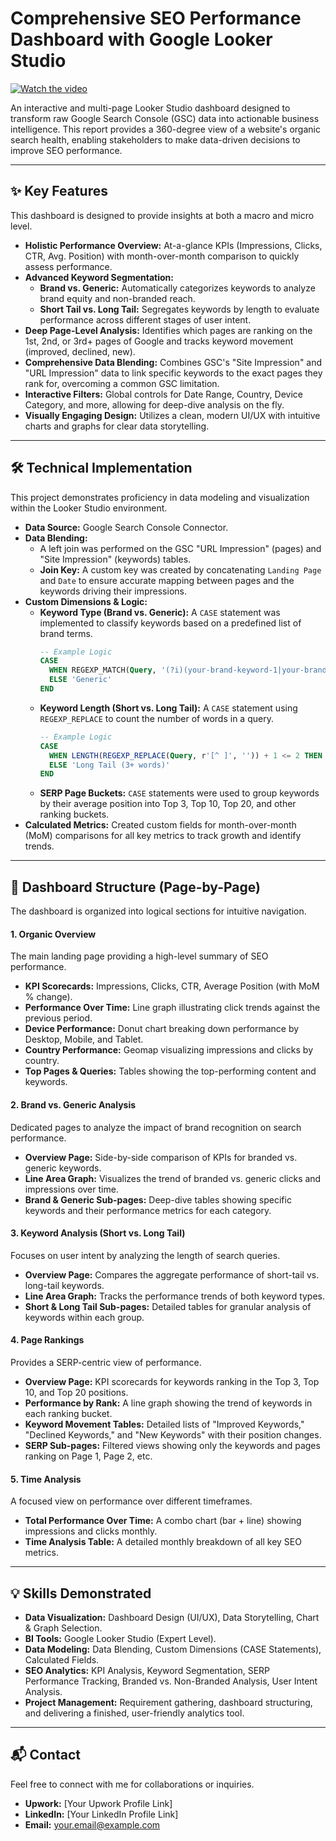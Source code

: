 # Comprehensive SEO Performance Dashboard with Google Looker Studio

[![Watch the video](https://img.youtube.com/vi/uY25ZoOdyEk/0.jpg)](https://www.youtube.com/watch?v=uY25ZoOdyEk)

An interactive and multi-page Looker Studio dashboard designed to transform raw Google Search Console (GSC) data into actionable business intelligence. This report provides a 360-degree view of a website's organic search health, enabling stakeholders to make data-driven decisions to improve SEO performance.

---

## ✨ Key Features

This dashboard is designed to provide insights at both a macro and micro level.

*   **Holistic Performance Overview:** At-a-glance KPIs (Impressions, Clicks, CTR, Avg. Position) with month-over-month comparison to quickly assess performance.
*   **Advanced Keyword Segmentation:**
    *   **Brand vs. Generic:** Automatically categorizes keywords to analyze brand equity and non-branded reach.
    *   **Short Tail vs. Long Tail:** Segregates keywords by length to evaluate performance across different stages of user intent.
*   **Deep Page-Level Analysis:** Identifies which pages are ranking on the 1st, 2nd, or 3rd+ pages of Google and tracks keyword movement (improved, declined, new).
*   **Comprehensive Data Blending:** Combines GSC's "Site Impression" and "URL Impression" data to link specific keywords to the exact pages they rank for, overcoming a common GSC limitation.
*   **Interactive Filters:** Global controls for Date Range, Country, Device Category, and more, allowing for deep-dive analysis on the fly.
*   **Visually Engaging Design:** Utilizes a clean, modern UI/UX with intuitive charts and graphs for clear data storytelling.

---

## 🛠️ Technical Implementation

This project demonstrates proficiency in data modeling and visualization within the Looker Studio environment.

*   **Data Source:** Google Search Console Connector.
*   **Data Blending:**
    *   A left join was performed on the GSC "URL Impression" (pages) and "Site Impression" (keywords) tables.
    *   **Join Key:** A custom key was created by concatenating `Landing Page` and `Date` to ensure accurate mapping between pages and the keywords driving their impressions.
*   **Custom Dimensions & Logic:**
    *   **Keyword Type (Brand vs. Generic):** A `CASE` statement was implemented to classify keywords based on a predefined list of brand terms.
        ```sql
        -- Example Logic
        CASE
          WHEN REGEXP_MATCH(Query, '(?i)(your-brand-keyword-1|your-brand-keyword-2)') THEN 'Branded'
          ELSE 'Generic'
        END
        ```
    *   **Keyword Length (Short vs. Long Tail):** A `CASE` statement using `REGEXP_REPLACE` to count the number of words in a query.
        ```sql
        -- Example Logic
        CASE
          WHEN LENGTH(REGEXP_REPLACE(Query, r'[^ ]', '')) + 1 <= 2 THEN 'Short Tail (1-2 words)'
          ELSE 'Long Tail (3+ words)'
        END
        ```
    *   **SERP Page Buckets:** `CASE` statements were used to group keywords by their average position into Top 3, Top 10, Top 20, and other ranking buckets.
*   **Calculated Metrics:** Created custom fields for month-over-month (MoM) comparisons for all key metrics to track growth and identify trends.

---

## 📄 Dashboard Structure (Page-by-Page)

The dashboard is organized into logical sections for intuitive navigation.

#### 1. Organic Overview
The main landing page providing a high-level summary of SEO performance.
*   **KPI Scorecards:** Impressions, Clicks, CTR, Average Position (with MoM % change).
*   **Performance Over Time:** Line graph illustrating click trends against the previous period.
*   **Device Performance:** Donut chart breaking down performance by Desktop, Mobile, and Tablet.
*   **Country Performance:** Geomap visualizing impressions and clicks by country.
*   **Top Pages & Queries:** Tables showing the top-performing content and keywords.

#### 2. Brand vs. Generic Analysis
Dedicated pages to analyze the impact of brand recognition on search performance.
*   **Overview Page:** Side-by-side comparison of KPIs for branded vs. generic keywords.
*   **Line Area Graph:** Visualizes the trend of branded vs. generic clicks and impressions over time.
*   **Brand & Generic Sub-pages:** Deep-dive tables showing specific keywords and their performance metrics for each category.

#### 3. Keyword Analysis (Short vs. Long Tail)
Focuses on user intent by analyzing the length of search queries.
*   **Overview Page:** Compares the aggregate performance of short-tail vs. long-tail keywords.
*   **Line Area Graph:** Tracks the performance trends of both keyword types.
*   **Short & Long Tail Sub-pages:** Detailed tables for granular analysis of keywords within each group.

#### 4. Page Rankings
Provides a SERP-centric view of performance.
*   **Overview Page:** KPI scorecards for keywords ranking in the Top 3, Top 10, and Top 20 positions.
*   **Performance by Rank:** A line graph showing the trend of keywords in each ranking bucket.
*   **Keyword Movement Tables:** Detailed lists of "Improved Keywords," "Declined Keywords," and "New Keywords" with their position changes.
*   **SERP Sub-pages:** Filtered views showing only the keywords and pages ranking on Page 1, Page 2, etc.

#### 5. Time Analysis
A focused view on performance over different timeframes.
*   **Total Performance Over Time:** A combo chart (bar + line) showing impressions and clicks monthly.
*   **Time Analysis Table:** A detailed monthly breakdown of all key SEO metrics.

---

## 💡 Skills Demonstrated

*   **Data Visualization:** Dashboard Design (UI/UX), Data Storytelling, Chart & Graph Selection.
*   **BI Tools:** Google Looker Studio (Expert Level).
*   **Data Modeling:** Data Blending, Custom Dimensions (CASE Statements), Calculated Fields.
*   **SEO Analytics:** KPI Analysis, Keyword Segmentation, SERP Performance Tracking, Branded vs. Non-Branded Analysis, User Intent Analysis.
*   **Project Management:** Requirement gathering, dashboard structuring, and delivering a finished, user-friendly analytics tool.

---

## 📬 Contact

Feel free to connect with me for collaborations or inquiries.

*   **Upwork:** [Your Upwork Profile Link]
*   **LinkedIn:** [Your LinkedIn Profile Link]
*   **Email:** your.email@example.com
